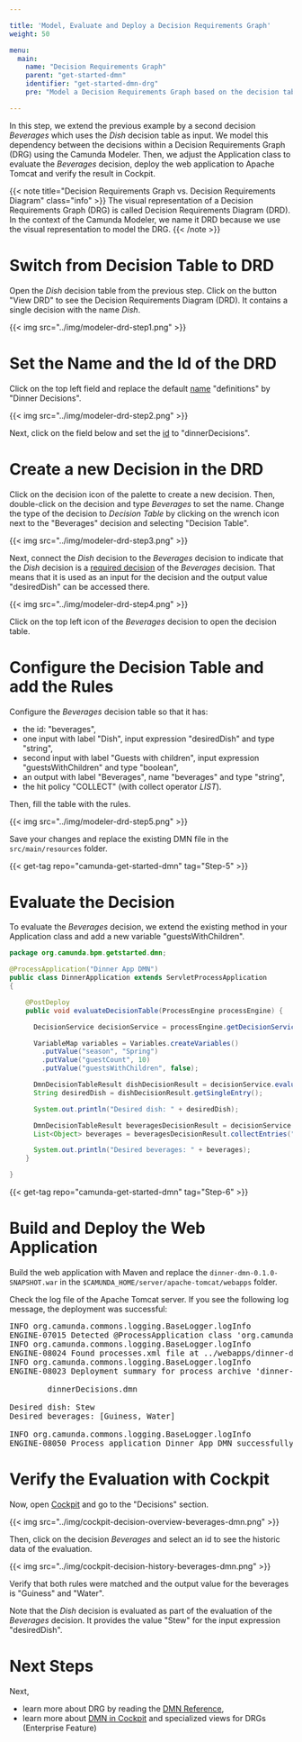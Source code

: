 ```yaml
---

title: 'Model, Evaluate and Deploy a Decision Requirements Graph'
weight: 50

menu:
  main:
    name: "Decision Requirements Graph"
    parent: "get-started-dmn"
    identifier: "get-started-dmn-drg"
    pre: "Model a Decision Requirements Graph based on the decision table, adjust the Java Code to evaluate it and deploy the web application."

---
```


In this step, we extend the previous example by a second decision *Beverages* which uses the *Dish* decision table as input. We model this dependency between the decisions within a Decision Requirements Graph (DRG) using the Camunda Modeler. Then, we adjust the Application class to evaluate the *Beverages* decision, deploy the web application to Apache Tomcat and verify the result in Cockpit.

{{< note title="Decision Requirements Graph vs. Decision Requirements Diagram" class="info" >}}
The visual representation of a Decision Requirements Graph (DRG) is called Decision Requirements Diagram (DRD). In the context of the Camunda Modeler, we name it DRD because we use the visual representation to model the DRG.
{{< /note >}}

# Switch from Decision Table to DRD

Open the *Dish* decision table from the previous step. Click on the button "View DRD" to see the Decision Requirements Diagram (DRD). It contains a single decision with the name *Dish*.

{{< img src="../img/modeler-drd-step1.png" >}}

# Set the Name and the Id of the DRD

Click on the top left field and replace the default [name](/manual/latest/reference/dmn11/drg/#decision-requirements-graph-name) "definitions" by "Dinner Decisions". 

{{< img src="../img/modeler-drd-step2.png" >}}

Next, click on the field below and set the [id](/manual/latest/reference/dmn11/drg/#decision-requirements-graph-id) to "dinnerDecisions".

# Create a new Decision in the DRD

Click on the decision icon of the palette to create a new decision. Then, double-click on the decision and type *Beverages* to set the name. Change the type of the decision to *Decision Table* by clicking on the wrench icon next to the "Beverages" decision and selecting "Decision Table".

{{< img src="../img/modeler-drd-step3.png" >}}

Next, connect the *Dish* decision to the *Beverages* decision to indicate that the *Dish* decision is a [required decision](/manual/latest/reference/dmn11/drg/#required-decisions) of the *Beverages* decision. That means that it is used as an input for the decision and the output value "desiredDish" can be accessed there.

{{< img src="../img/modeler-drd-step4.png" >}}

Click on the top left icon of the *Beverages* decision to open the decision table.

# Configure the Decision Table and add the Rules

Configure the *Beverages* decision table so that it has:

* the id: "beverages",
* one input with label "Dish", input expression "desiredDish" and type "string",
* second input with label "Guests with children", input expression "guestsWithChildren" and type "boolean",
* an output with label "Beverages", name "beverages" and type "string",
* the hit policy "COLLECT" (with collect operator *LIST*).

Then, fill the table with the rules.

{{< img src="../img/modeler-drd-step5.png" >}}

Save your changes and replace the existing DMN file in the `src/main/resources` folder.

{{< get-tag repo="camunda-get-started-dmn" tag="Step-5" >}}
 
# Evaluate the Decision

To evaluate the *Beverages* decision, we extend the existing method in your Application class and add a new variable "guestsWithChildren". 

```java
package org.camunda.bpm.getstarted.dmn;

@ProcessApplication("Dinner App DMN")
public class DinnerApplication extends ServletProcessApplication
{

    @PostDeploy
    public void evaluateDecisionTable(ProcessEngine processEngine) {

      DecisionService decisionService = processEngine.getDecisionService();

      VariableMap variables = Variables.createVariables()
        .putValue("season", "Spring")
        .putValue("guestCount", 10)
        .putValue("guestsWithChildren", false);

      DmnDecisionTableResult dishDecisionResult = decisionService.evaluateDecisionTableByKey("dish", variables);
      String desiredDish = dishDecisionResult.getSingleEntry();

      System.out.println("Desired dish: " + desiredDish);

      DmnDecisionTableResult beveragesDecisionResult = decisionService.evaluateDecisionTableByKey("beverages", variables);
      List<Object> beverages = beveragesDecisionResult.collectEntries("beverages");

      System.out.println("Desired beverages: " + beverages);
    }

}
```

{{< get-tag repo="camunda-get-started-dmn" tag="Step-6" >}}

# Build and Deploy the Web Application

Build the web application with Maven and replace the `dinner-dmn-0.1.0-SNAPSHOT.war` in the `$CAMUNDA_HOME/server/apache-tomcat/webapps` folder.

Check the log file of the Apache Tomcat server. If you see the following log message, the deployment was successful:

<pre class="console">
INFO org.camunda.commons.logging.BaseLogger.logInfo
ENGINE-07015 Detected @ProcessApplication class 'org.camunda.bpm.getstarted.dish.DishApplication'
INFO org.camunda.commons.logging.BaseLogger.logInfo
ENGINE-08024 Found processes.xml file at ../webapps/dinner-dmn-0.1.0-SNAPSHOT/WEB-INF/classes/META-INF/processes.xml
INFO org.camunda.commons.logging.BaseLogger.logInfo
ENGINE-08023 Deployment summary for process archive 'dinner-dmn':

        dinnerDecisions.dmn

Desired dish: Stew
Desired beverages: [Guiness, Water]

INFO org.camunda.commons.logging.BaseLogger.logInfo
ENGINE-08050 Process application Dinner App DMN successfully deployed
</pre>

# Verify the Evaluation with Cockpit

Now, open [Cockpit](http://localhost:8080/camunda/app/cockpit) and go to the "Decisions" section. 

{{< img src="../img/cockpit-decision-overview-beverages-dmn.png" >}}

Then, click on the decision *Beverages* and select an id to see the historic data of the evaluation. 

{{< img src="../img/cockpit-decision-history-beverages-dmn.png" >}}

Verify that both rules were matched and the output value for the beverages is "Guiness" and "Water". 

Note that the *Dish* decision is evaluated as part of the evaluation of the *Beverages* decision. It provides the value "Stew" for the input expression "desiredDish".

# Next Steps

Next,

* learn more about DRG by reading the [DMN Reference](/manual/reference/dmn11/drg),
* learn more about [DMN in Cockpit](https://docs.camunda.org/manual/webapps/cockpit/dmn/) and specialized views for DRGs (Enterprise Feature)

